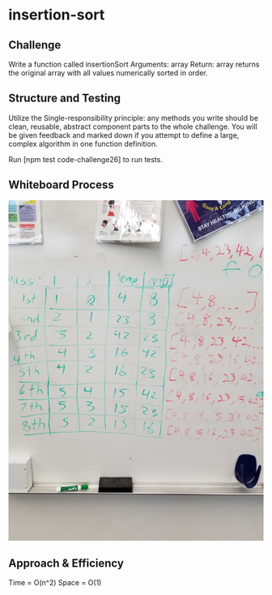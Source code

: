 # insertion-sort

## Challenge

Write a function called insertionSort
Arguments: array
Return: array
returns the original array with all values numerically sorted in order.

## Structure and Testing

Utilize the Single-responsibility principle: any methods you write should be clean, reusable, abstract component parts to the whole challenge. You will be given feedback and marked down if you attempt to define a large, complex algorithm in one function definition.
  
Run [npm test code-challenge26] to run tests.

## Whiteboard Process

<!-- Embedded whiteboard image -->
![Whiteboard](./../images/CC26.jpg)

## Approach & Efficiency

<!-- What approach did you take? Discuss Why. What is the Big O space/time for this approach? -->

Time = O(n^2)
Space = O(1)
